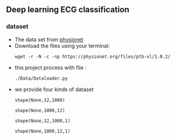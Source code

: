 ## Deep learning ECG classification

### dataset
 
- The data set from [physionet](https://physionet.org/content/ptb-xl/1.0.2/example_physionet.py)
- Download the files using your terminal: 
  ```shell
  wget -r -N -c -np https://physionet.org/files/ptb-xl/1.0.2/
  ```
- this project process with file :
  ```  
  ./Data/Dataloader.py
  ```
- we provide four kinds of dataset 
  ```
  shape(None,12,1000)
  
  shape(None,1000,12)
  
  shape(None,12,1000,1)
  
  shape(None,1000,12,1)
  ```